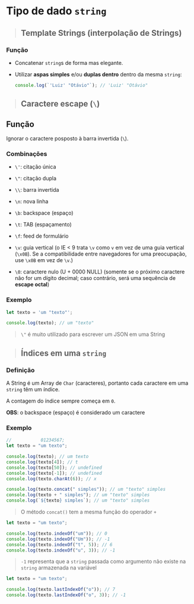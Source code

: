 # Tipo de dado `string`

> ## Template Strings (interpolação de Strings)

### **Função**

- Concatenar `string`s de forma mas elegante.

- Utilizar **aspas simples** e/ou **duplas dentro** dentro da mesma `string`:

  ```js
  console.log(`'Luiz' "Otávio"`); // 'Luiz' "Otávio"
  ```

> ## **Caractere escape (`\`)**

## **Função**

Ignorar o caractere posposto à barra invertida (`\`).

### **Combinações**

- `\'`: citação única

- `\"`: citação dupla

- `\\`: barra invertida

- `\n`: nova linha

- `\b`: backspace (espaço)

- `\t`: TAB (espaçamento)

- `\f`: feed de formulário

- `\v`: guia vertical (o IE < 9 trata `\v` como `v` em vez de uma guia vertical (`\x0B`). Se a compatibilidade entre navegadores for uma preocupação, use `\x0B` em vez de `\v`.)

- `\0`: caractere nulo (U + 0000 NULL) (somente se o próximo caractere não for um dígito decimal; caso contrário, será uma sequência de **escape octal**)

### **Exemplo**

```js
let texto = 'um "texto"';

console.log(texto); // um "texto"
```

> `\"` é muito utilizado para escrever um JSON em uma String

> ## **Índices em uma `string`**

### **Definição**

A String é um Array de `Char` (caracteres), portanto cada caractere em uma `string` têm um índice.

A contagem do índice sempre começa em `0`.

**OBS**: o backspace (espaço) é considerado um caractere

### **Exemplo**

```js
//           01234567;
let texto = "um texto";

console.log(texto); // um texto
console.log(texto[4]); // t
console.log(texto[50]); // undefined
console.log(texto[-1]); // undefined
console.log(texto.charAt(6)); // x

console.log(texto.concat(" simples")); // um "texto" simples
console.log(texto + " simples"); // um "texto" simples
console.log(`${texto} simples`); // um "texto" simples
```

> O método `concat()` tem a mesma função do operador `+`

```js
let texto = "um texto";

console.log(texto.indexOf("um")); // 0
console.log(texto.indexOf("Um")); // -1
console.log(texto.indexOf("t", 5)); // 6
console.log(texto.indexOf("u", 3)); // -1
```

> `-1` representa que a `string` passada como argumento não existe na `string` armazenada na variável

```js
let texto = "um texto";

console.log(texto.lastIndexOf("o")); // 7
console.log(texto.lastIndexOf("o", 3)); // -1
```
